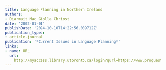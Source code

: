 ```yaml
---
title: Language Planning in Northern Ireland
authors:
- Diarmait Mac Giolla Chriost
date: '2002-01-01'
publishDate: '2024-10-10T14:22:56.089712Z'
publication_types:
- article-journal
publication: '*Current Issues in Language Planning*'
links:
- name: URL
  url: 
    http://myaccess.library.utoronto.ca/login?qurl=https://www.proquest.com/docview/61908638?accountid=14771&bdid=38382&_bd=Y%2Fxfk%2F0kl7MljOCX3AD1jlfJ%2BEg%3D
---
```

